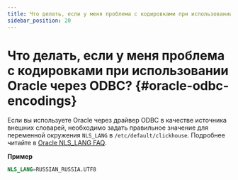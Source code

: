 ```yaml
---
title: Что делать, если у меня проблема с кодировками при использовании Oracle через ODBC?
sidebar_position: 20
---
```


# Что делать, если у меня проблема с кодировками при использовании Oracle через ODBC? {#oracle-odbc-encodings}

Если вы используете Oracle через драйвер ODBC в качестве источника внешних словарей, необходимо задать правильное значение для переменной окружения `NLS_LANG` в `/etc/default/clickhouse`. Подробнее читайте в [Oracle NLS_LANG FAQ](https://www.oracle.com/technetwork/products/globalization/nls-lang-099431.html).

**Пример**

``` sql
NLS_LANG=RUSSIAN_RUSSIA.UTF8
```
